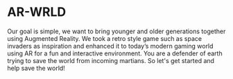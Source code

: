 # AR-WRLD

Our goal is simple, we want to bring younger and older generations together using Augmented Reality. We took a retro style game such as space invaders as inspiration and enhanced it to today’s modern gaming world using AR for a fun and interactive environment. You are a defender of earth trying to save the world from incoming martians. So let's get started and help save the world!
